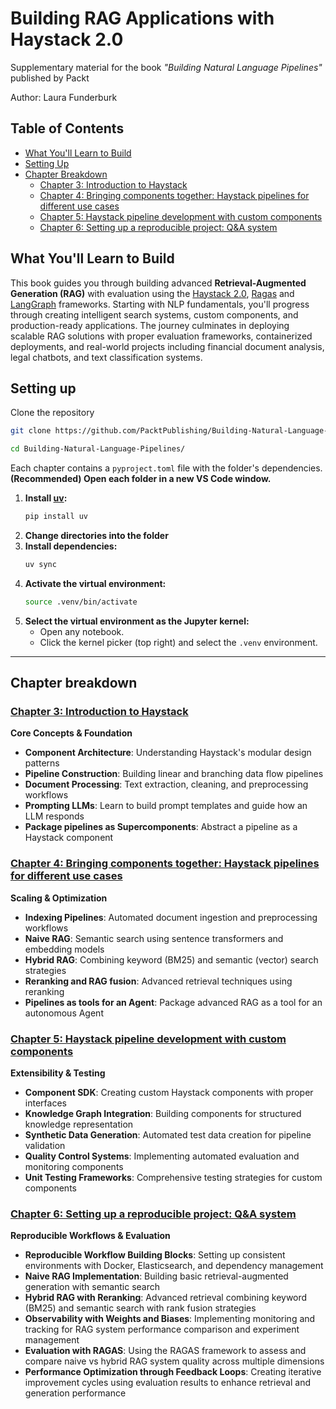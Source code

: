 # Building RAG Applications with Haystack 2.0

Supplementary material for the book *"Building Natural Language Pipelines"* published by Packt

Author: Laura Funderburk

## Table of Contents

- [What You'll Learn to Build](#what-youll-learn-to-build)
- [Setting Up](#setting-up)
- [Chapter Breakdown](#chapter-breakdown)
  - [Chapter 3: Introduction to Haystack](#chapter-3-introduction-to-haystack)
  - [Chapter 4: Bringing components together: Haystack pipelines for different use cases](#chapter-4-bringing-components-together-haystack-pipelines-for-different-use-cases)
  - [Chapter 5: Haystack pipeline development with custom components](#chapter-5-haystack-pipeline-development-with-custom-components)
  - [Chapter 6: Setting up a reproducible project: Q&A system](#chapter-6-setting-up-a-reproducible-project-qa-system)


## What You'll Learn to Build

This book guides you through building advanced **Retrieval-Augmented Generation (RAG)** with evaluation using the [Haystack 2.0](https://haystack.deepset.ai/), [Ragas](https://docs.ragas.io/en/stable/) and [LangGraph](https://www.langchain.com/langgraph) frameworks. Starting with NLP fundamentals, you'll progress through creating intelligent search systems, custom components, and production-ready applications. The journey culminates in deploying scalable RAG solutions with proper evaluation frameworks, containerized deployments, and real-world projects including financial document analysis, legal chatbots, and text classification systems.

## Setting up

Clone the repository

```bash
git clone https://github.com/PacktPublishing/Building-Natural-Language-Pipelines.git

cd Building-Natural-Language-Pipelines/

```

Each chapter contains a `pyproject.toml` file with the folder's dependencies. **(Recommended) Open each folder in a new VS Code window.**

1. **Install [uv](https://github.com/astral-sh/uv):**
	```sh
	pip install uv
	```
2. **Change directories into the folder**
3. **Install dependencies:**
	```sh
	uv sync
	```
4. **Activate the virtual environment:**
	```sh
	source .venv/bin/activate
	```
5. **Select the virtual environment as the Jupyter kernel:**
	- Open any notebook.
	- Click the kernel picker (top right) and select the `.venv` environment.

---

## Chapter breakdown

### **[Chapter 3: Introduction to Haystack](./ch3/)**
**Core Concepts & Foundation**
- **Component Architecture**: Understanding Haystack's modular design patterns
- **Pipeline Construction**: Building linear and branching data flow pipelines  
- **Document Processing**: Text extraction, cleaning, and preprocessing workflows
- **Prompting LLMs**: Learn to build prompt templates and guide how an LLM responds
- **Package pipelines as Supercomponents**: Abstract a pipeline as a Haystack component

### **[Chapter 4: Bringing components together: Haystack pipelines for different use cases](./ch4/)**
**Scaling & Optimization**
- **Indexing Pipelines**: Automated document ingestion and preprocessing workflows
- **Naive RAG**: Semantic search using sentence transformers and embedding models
- **Hybrid RAG**: Combining keyword (BM25) and semantic (vector) search strategies
- **Reranking and RAG fusion**: Advanced retrieval techniques using reranking
- **Pipelines as tools for an Agent**: Package advanced RAG as a tool for an autonomous Agent

### **[Chapter 5: Haystack pipeline development with custom components](./ch5/)**
**Extensibility & Testing**
- **Component SDK**: Creating custom Haystack components with proper interfaces
- **Knowledge Graph Integration**: Building components for structured knowledge representation
- **Synthetic Data Generation**: Automated test data creation for pipeline validation
- **Quality Control Systems**: Implementing automated evaluation and monitoring components
- **Unit Testing Frameworks**: Comprehensive testing strategies for custom components

### **[Chapter 6: Setting up a reproducible project: Q&A system](./ch6/)**
**Reproducible Workflows & Evaluation**
- **Reproducible Workflow Building Blocks**: Setting up consistent environments with Docker, Elasticsearch, and dependency management
- **Naive RAG Implementation**: Building basic retrieval-augmented generation with semantic search
- **Hybrid RAG with Reranking**: Advanced retrieval combining keyword (BM25) and semantic search with rank fusion strategies
- **Observability with Weights and Biases**: Implementing monitoring and tracking for RAG system performance comparison and experiment management
- **Evaluation with RAGAS**: Using the RAGAS framework to assess and compare naive vs hybrid RAG system quality across multiple dimensions
- **Performance Optimization through Feedback Loops**: Creating iterative improvement cycles using evaluation results to enhance retrieval and generation performance

